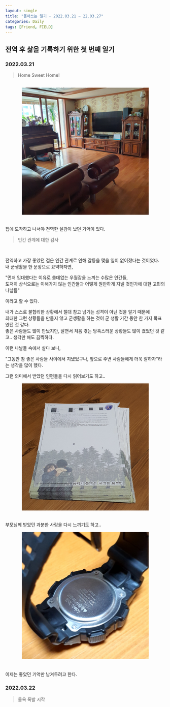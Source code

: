 ```yaml
---
layout: single
title: "몰아쓰는 일기 - 2022.03.21 ~ 22.03.27"
categories: Daily
tags: [Friend, FIELD]
---
```


## 전역 후 삶을 기록하기 위한 첫 번째 일기

### 2022.03.21

> Home Sweet Home!
<br/>

<center>
<img src="/images/2022-05-16-daily-2/image1.jpeg" width="400" />
</center>
<br/>

집에 도착하고 나서야 전역한 실감이 났던 기억이 있다.
<br/>

> 인간 관계에 대한 감사
<br/>

전역하고 가장 좋았던 점은 인간 관계로 인해 갈등을 맺을 일이 없어졌다는 것이었다.<br/>
내 군생활을 한 문장으로 요약하자면,

"먼저 입대했다는 이유로 쓸데없는 우월감을 느끼는 수많은 인간들,<br/>
도저히 상식으로는 이해가지 않는 인간들과 어떻게 원만하게 지낼 것인가에 대한 고민의 나날들"

이라고 할 수 있다.<br/>

내가 스스로 불합리한 상황에서 절대 참고 넘기는 성격이 아닌 것을 알기 때문에<br/>
최대한 그런 상황들을 만들지 않고 군생활을 하는 것이 군 생활 기간 동안 한 가지 목표였던 것 같다.<br/>
좋은 사람들도 많이 만났지만, 살면서 처음 겪는 당혹스러운 상황들도 많이 겼었던 것 같고.. 생각만 해도 끔찍하다.<br/>

이런 나날들 속에서 살다 보니,

"그동안 참 좋은 사람들 사이에서 지냈었구나, 앞으로 주변 사람들에게 더욱 잘하자"라는 생각을 많이 헀다.<br/>

그런 의미에서 받았던 인편들을 다시 읽어보기도 하고..<br/>
<center>
<img src="/images/2022-05-16-daily-2/image2.jpeg" width="400" />
</center><br/>

부모님께 받았던 과분한 사랑을 다시 느끼기도 하고..<br/>
<center>
<img src="/images/2022-05-16-daily-2/image3.jpeg" width="400" />
</center><br/>
<br/>
이제는 좋았던 기억만 남겨두려고 한다.

### 2022.03.22

> 물욕 폭발 시작